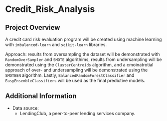 # Credit_Risk_Analysis

## Project Overview
A credit card risk evaluation program will be created using machine learning with `imbalanced-learn` and `scikit-learn` libraries.

Approach: results from oversampling the dataset will be demonstrated with `RandomOverSampler` and `SMOTE` algorithims, results from undersampling will be demonstrated using the `ClusterCentroids` algorithm, and a cmoinatrotial approach of over- and undersampling will be demonstrated using the `SMOTEEN` algorithm. Lastly, `BalancedRandomForestClassifier` and `EasyEnsembleClassifiers` will be used as the final predictive models.

## Additional Information
- Data source:
  - LendingClub, a peer-to-peer lending services company.
